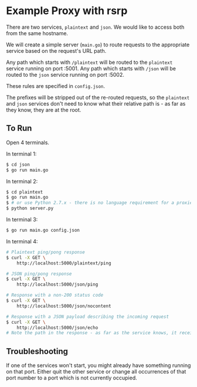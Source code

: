 # Example Proxy with rsrp

There are two services, `plaintext` and `json`. We would like to access both from the same hostname.

We will create a simple server (`main.go`) to route requests to the appropriate service based on the request's URL path.

Any path which starts with `/plaintext` will be routed to the `plaintext` service running on port :5001. Any path which starts with `/json` will be routed to the `json` service running on port :5002.

These rules are specified in `config.json`.

The prefixes will be stripped out of the re-routed requests, so the `plaintext` and `json` services don't need to know what their relative path is - as far as they know, they are at the root.

## To Run

Open 4 terminals.

In terminal 1:

```bash
$ cd json
$ go run main.go
```

In terminal 2:

```bash
$ cd plaintext
$ go run main.go
$ # or use Python 2.7.x - there is no language requirement for a proxied server so long as it speaks HTTP
$ python server.py
```

In terminal 3:

```bash
$ go run main.go config.json
```

In terminal 4:

```bash
# Plaintext ping/pong response
$ curl -X GET \
    http://localhost:5000/plaintext/ping

# JSON ping/pong response
$ curl -X GET \
    http://localhost:5000/json/ping

# Response with a non-200 status code
$ curl -X GET \
    http://localhost:5000/json/nocontent

# Response with a JSON payload describing the incoming request
$ curl -X GET \
    http://localhost:5000/json/echo
# Note the path in the response - as far as the service knows, it received a request for /echo
```

## Troubleshooting

If one of the services won't start, you might already have something running on that port. Either quit the other service or change all occurrences of that port number to a port which is not currently occupied.
